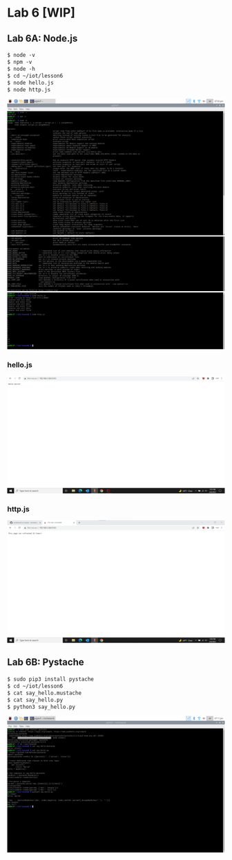 # Lab 6 [WIP]
## Lab 6A: Node.js

```ssh
$ node -v
$ npm -v
$ node -h
$ cd ~/iot/lesson6
$ node hello.js
$ node http.js
```
![This is an image](https://github.com/Arif12467/Design-6-AIA/blob/4c07daef4c113cd13e17636f4d842567bc506414/Lab%206/Photos/Node_js_1.png)
![This is an image](https://github.com/Arif12467/Design-6-AIA/blob/4c07daef4c113cd13e17636f4d842567bc506414/Lab%206/Photos/Node_js_2.png)
![This is an image](https://github.com/Arif12467/Design-6-AIA/blob/bb457738fb2360150e841452cfe0684c5c11121b/Lab%206/Photos/Node_js_3.png)

### hello.js
![This is an image](https://github.com/Arif12467/Design-6-AIA/blob/4c07daef4c113cd13e17636f4d842567bc506414/Lab%206/Photos/hello_world_js.png)

### http.js
![This is an image](https://github.com/Arif12467/Design-6-AIA/blob/4c07daef4c113cd13e17636f4d842567bc506414/Lab%206/Photos/http_js.png)

## Lab 6B: Pystache

```ssh
$ sudo pip3 install pystache
$ cd ~/iot/lesson6
$ cat say_hello.mustache
$ cat say_hello.py
$ python3 say_hello.py
```
![This is an image](https://github.com/Arif12467/Design-6-AIA/blob/4c07daef4c113cd13e17636f4d842567bc506414/Lab%206/Photos/Pystache.png)
